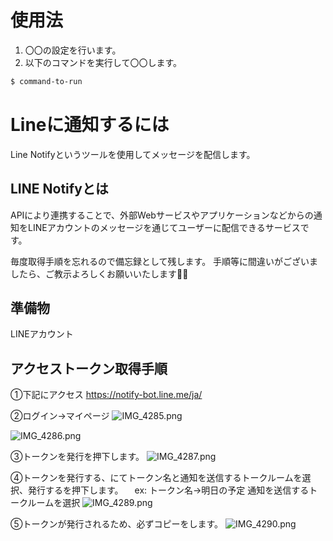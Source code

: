 # 使用法

1. 〇〇の設定を行います。
2. 以下のコマンドを実行して〇〇します。

```bash
$ command-to-run
```
# Lineに通知するには
Line Notifyというツールを使用してメッセージを配信します。

## LINE Notifyとは
APIにより連携することで、外部Webサービスやアプリケーションなどからの通知をLINEアカウントのメッセージを通じてユーザーに配信できるサービスです。

毎度取得手順を忘れるので備忘録として残します。
手順等に間違いがございましたら、ご教示よろしくお願いいたします🙇‍♀️

## 準備物
LINEアカウント

## アクセストークン取得手順
①下記にアクセス
https://notify-bot.line.me/ja/

②ログイン→マイページ
![IMG_4285.png](https://qiita-image-store.s3.ap-northeast-1.amazonaws.com/0/453711/5e6237ca-fc38-e300-14d8-4948b401b623.png)

![IMG_4286.png](https://qiita-image-store.s3.ap-northeast-1.amazonaws.com/0/453711/79928e12-6732-6958-3864-0ed3e65a980c.png)

③トークンを発行を押下します。
![IMG_4287.png](https://qiita-image-store.s3.ap-northeast-1.amazonaws.com/0/453711/cf0868f1-534f-2009-461d-d7acc080088f.png)

④トークンを発行する、にてトークン名と通知を送信するトークルームを選択、発行するを押下します。
　ex: トークン名→明日の予定 通知を送信するトークルームを選択
![IMG_4289.png](https://qiita-image-store.s3.ap-northeast-1.amazonaws.com/0/453711/50aa5678-9b37-4b43-5f1a-e2621a9d43d6.png)

⑤トークンが発行されるため、必ずコピーをします。
![IMG_4290.png](https://qiita-image-store.s3.ap-northeast-1.amazonaws.com/0/453711/9e291332-d3b2-2efc-1a82-8d08da95b898.png)